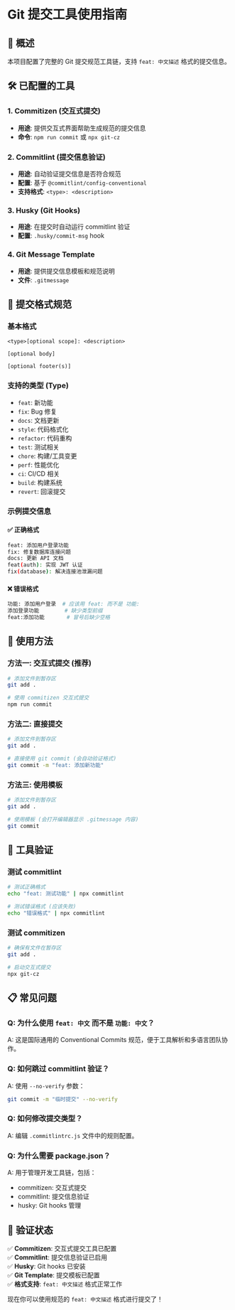 # Git 提交工具使用指南

## 🎯 概述

本项目配置了完整的 Git 提交规范工具链，支持 `feat: 中文描述` 格式的提交信息。

## 🛠️ 已配置的工具

### 1. Commitizen (交互式提交)
- **用途**: 提供交互式界面帮助生成规范的提交信息
- **命令**: `npm run commit` 或 `npx git-cz`

### 2. Commitlint (提交信息验证)
- **用途**: 自动验证提交信息是否符合规范
- **配置**: 基于 `@commitlint/config-conventional`
- **支持格式**: `<type>: <description>`

### 3. Husky (Git Hooks)
- **用途**: 在提交时自动运行 commitlint 验证
- **配置**: `.husky/commit-msg` hook

### 4. Git Message Template
- **用途**: 提供提交信息模板和规范说明
- **文件**: `.gitmessage`

## 📝 提交格式规范

### 基本格式
```
<type>[optional scope]: <description>

[optional body]

[optional footer(s)]
```

### 支持的类型 (Type)
- `feat`: 新功能
- `fix`: Bug 修复  
- `docs`: 文档更新
- `style`: 代码格式化
- `refactor`: 代码重构
- `test`: 测试相关
- `chore`: 构建/工具变更
- `perf`: 性能优化
- `ci`: CI/CD 相关
- `build`: 构建系统
- `revert`: 回滚提交

### 示例提交信息

#### ✅ 正确格式
```bash
feat: 添加用户登录功能
fix: 修复数据库连接问题
docs: 更新 API 文档
feat(auth): 实现 JWT 认证
fix(database): 解决连接池泄漏问题
```

#### ❌ 错误格式
```bash
功能: 添加用户登录  # 应该用 feat: 而不是 功能:
添加登录功能        # 缺少类型前缀
feat:添加功能       # 冒号后缺少空格
```

## 🚀 使用方法

### 方法一: 交互式提交 (推荐)
```bash
# 添加文件到暂存区
git add .

# 使用 commitizen 交互式提交
npm run commit
```

### 方法二: 直接提交
```bash
# 添加文件到暂存区
git add .

# 直接使用 git commit (会自动验证格式)
git commit -m "feat: 添加新功能"
```

### 方法三: 使用模板
```bash
# 添加文件到暂存区
git add .

# 使用模板 (会打开编辑器显示 .gitmessage 内容)
git commit
```

## 🔧 工具验证

### 测试 commitlint
```bash
# 测试正确格式
echo "feat: 测试功能" | npx commitlint

# 测试错误格式 (应该失败)
echo "错误格式" | npx commitlint
```

### 测试 commitizen
```bash
# 确保有文件在暂存区
git add .

# 启动交互式提交
npx git-cz
```

## 📋 常见问题

### Q: 为什么使用 `feat: 中文` 而不是 `功能: 中文`？
A: 这是国际通用的 Conventional Commits 规范，便于工具解析和多语言团队协作。

### Q: 如何跳过 commitlint 验证？
A: 使用 `--no-verify` 参数：
```bash
git commit -m "临时提交" --no-verify
```

### Q: 如何修改提交类型？
A: 编辑 `.commitlintrc.js` 文件中的规则配置。

### Q: 为什么需要 package.json？
A: 用于管理开发工具链，包括：
- commitizen: 交互式提交
- commitlint: 提交信息验证
- husky: Git hooks 管理

## 🎉 验证状态

✅ **Commitizen**: 交互式提交工具已配置  
✅ **Commitlint**: 提交信息验证已启用  
✅ **Husky**: Git hooks 已安装  
✅ **Git Template**: 提交模板已配置  
✅ **格式支持**: `feat: 中文描述` 格式正常工作

现在你可以使用规范的 `feat: 中文描述` 格式进行提交了！